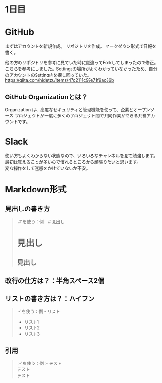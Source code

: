 # 1日目

# GitHub
まずはアカウントを新規作成。
リポジトリを作成。
マークダウン形式で日報を書く。  

他の方のリポジトリを参考に見ていた時に間違ってForkしてしまったので修正。  
こちらを参考にしました。Settingsの場所がよくわかっていなかったため、自分のアカウントのSetting内を探し回っていた。  
https://qiita.com/hidetzu/items/47c2111c97e71f9ac86b


## GitHub Organizationとは？
Organization は、高度なセキュリティと管理機能を使って、企業とオープンソース プロジェクトが一度に多くのプロジェクト間で共同作業ができる共有アカウントです。

# Slack
使い方もよくわからない状態なので、いろいろなチャンネルを見て勉強します。  
最初は覚えることが多いので慣れるところから頑張りたいと思います。  
変な操作をして迷惑をかけていないか不安。

# Markdown形式

## 見出しの書き方
> '#'を使う：例　# 見出し
> # 見出し
> ## 見出し

## 改行の仕方は？：半角スペース2個

## リストの書き方は？：ハイフン
> '-'を使う：例 - リスト
> - リスト1
> - リスト2
> - リスト3

## 引用
> '>'を使う：例 > テスト  
> テスト  
> テスト
